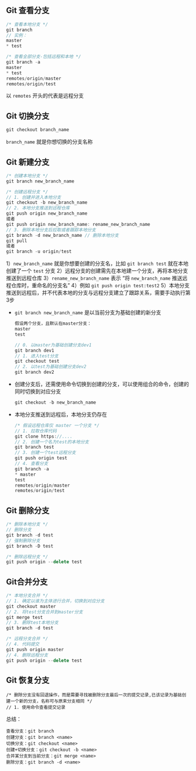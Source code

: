 ## Git 查看分支

```js
/* 查看本地分支 */
git branch
// 实例：
master
* test

/* 查看全部分支-包括远程和本地 */
git branch -a
master
* test
remotes/origin/master
remotes/origin/test
```

以 `remotes` 开头的代表是远程分支

## Git 切换分支

```js
git checkout branch_name
```

`branch_name` 就是你想切换的分支名称

## Git 新建分支

```js
/* 创建本地分支 */
git branch new_branch_name

/* 创建远程分支 */
// 1. 创建并进入本地分支
git checkout -b new_branch_name
// 2. 本地分支推送到远程仓库
git push origin new_branch_name
或者
git push origin new_branch_name: rename_new_branch_name
// 3. 删除本地分支后拉取或者跟踪本地分支
git branch -d new_branch_name // 删除本地分支
git pull
或者
git branch -u origin/test
```

1）`new_branch_name` 就是你想要创建的分支名，比如 `git branch test` 就在本地创建了一个 `test` 分支
2）远程分支的创建需先在本地建一个分支，再将本地分支推送到远程仓库
3）`rename_new_branch_name` 表示 “将 `new_branch_name` 推送远程仓库时，重命名的分支名”
4）例如 `git push origin test:test2`
5）本地分支推送到远程后，并不代表本地的分支与远程分支建立了跟踪关系，需要手动执行第3步

+ `git branch new_branch_name` 是以当前分支为基础创建的新分支

  ```js
  假设两个分支，且默认在master分支：
  master
  test
  
  // 0. 以master为基础创建分支dev1
  git branch dev1
  // 1. 进入test分支
  git checkout test
  // 2. 以test为基础创建分支dev2
  git branch dev2
  ```

+ 创建分支后，还需使用命令切换到创建的分支，可以使用组合的命令，创建的同时切换到对应分支

  ```js
  git checkout -b new_branch_name
  ```

+ 本地分支推送到远程后，本地分支仍存在

  ```js
  /* 假设远程仓库仅 master 一个分支 */
  // 1. 拉取仓库代码
  git clone https://....
  // 2. 创建一个名为test的本地分支
  git branch test
  // 3. 创建一个test远程分支
  git push origin test
  // 4. 查看分支
  git branch -a
  * master
  test
  remotes/origin/master
  remotes/origin/test
  ```

## Git 删除分支

```javascript
/* 删除本地分支 */
// 删除分支
git branch -d test
// 强制删除分支
git branch -D test

/* 删除远程分支 */
git push origin --delete test
```

## Git合并分支

```js
/* 本地分支合并 */
// 1. 确定以谁为主体进行合并，切换到对应分支
git checkout master
// 2. 将test分支合并到master分支
git merge test
// 3. 删除test本地分支
git branch -d test

/* 远程分支合并 */
// 4. 代码提交
git push origin master 
// 4. 删除远程分支
git push origin --delete test
```

## Git 恢复分支

```
/* 删除分支没有回退操作，而是需要寻找被删除分支最后一次的提交记录,已该记录为基础创建一个新的分支，名称可与原来分支相同 */
// 1. 使用命令查看提交记录
```







总结：

```
查看分支：git branch
创建分支：git branch <name>
切换分支：git checkout <name>
创建+切换分支：git checkout -b <name>
合并某分支到当前分支：git merge <name>
删除分支：git branch -d <name>
```

